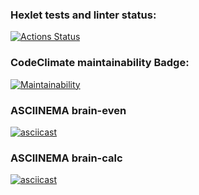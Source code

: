 ### Hexlet tests and linter status:
[![Actions Status](https://github.com/toro89rus/python-project-49/actions/workflows/hexlet-check.yml/badge.svg)](https://github.com/toro89rus/python-project-49/actions)

### CodeClimate maintainability Badge:
[![Maintainability](https://api.codeclimate.com/v1/badges/0eac92deb91a8a7b53a7/maintainability)](https://codeclimate.com/github/toro89rus/python-project-49/maintainability)

### ASCIINEMA brain-even
[![asciicast](https://asciinema.org/a/ZcKBL4BOzL3Kf9uOdWLLiiFac.svg)](https://asciinema.org/a/ZcKBL4BOzL3Kf9uOdWLLiiFac)

### ASCIINEMA brain-calc
[![asciicast](https://asciinema.org/a/Jq4HjG82pacJBDS04WtxtYZEB.svg)](https://asciinema.org/a/Jq4HjG82pacJBDS04WtxtYZEB)
